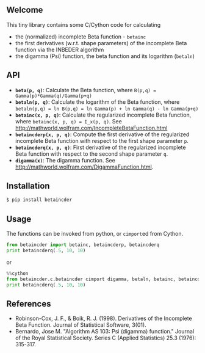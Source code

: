 ## Welcome

This tiny library contains some C/Cython code for calculating
- the (normalized) incomplete Beta function - `betainc`
- the first derivatives (w.r.t. shape parameters) of the incomplete Beta function
  via the INBEDER algorithm
- the digamma (Psi) function, the beta function and its logarithm (`betaln`)

## API

- **`beta(p, q)`**: Calculate the Beta function, where `B(p,q) = Gamma(p)*Gamma(q)/Gamma(p+q)`
- **`betaln(p, q)`**: Calculate the logarithm of the Beta function, where `betaln(p,q) = ln B(p,q) = ln Gamma(p) + ln Gamma(q) - ln Gamma(p+q)`
- **`betainc(x, p, q)`**: Calculate the regularized incomplete Beta function, where `betainc(x, p, q) = I_x(p, q)`. See http://mathworld.wolfram.com/IncompleteBetaFunction.html
- **`betaincderp(x, p, q)`**: Compute the first derivative of the regularized incomplete Beta function with respect to the first shape parameter ``p``.
- **`betaincderq(x, p, q)`**: First derivative of the regularized incomplete Beta function with respect to the second shape parameter ``q``.
- **`digamma(x)`**: The digamma function. See http://mathworld.wolfram.com/DigammaFunction.html.

## Installation

```bash
$ pip install betaincder
```

## Usage

The functions can be invoked from python, or `cimport`ed from Cython.

```python
from betaincder import betainc, betaincderp, betaincderq
print betaincderq(.5, 10, 10)
```

or

```python
%%cython 
from betaincder.c.betaincder cimport digamma, betaln, betainc, betaincderq
print betaincderq(.5, 10, 10)
```

## References
- Robinson-Cox, J. F., & Boik, R. J. (1998). Derivatives of the Incomplete Beta Function. Journal of Statistical Software, 3(01).
- Bernardo, Jose M. "Algorithm AS 103: Psi (digamma) function." Journal of the Royal Statistical Society. Series C (Applied Statistics) 25.3 (1976): 315-317.
